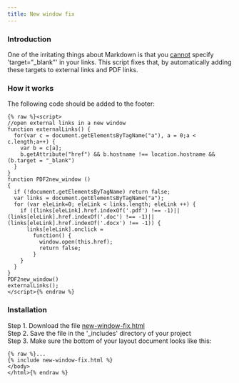 ```yaml
---
title: New window fix
---
```


### Introduction

One of the irritating things about Markdown is that you [cannot](https://stackoverflow.com/questions/4425198/can-i-create-links-with-target-blank-in-markdown) specify 'target="_blank"' in your links. This script fixes that, by automatically adding these targets to external links and PDF links.

### How it works

The following code should be added to the footer:

```
{% raw %}<script>
//open external links in a new window
function externalLinks() {
  for(var c = document.getElementsByTagName("a"), a = 0;a < c.length;a++) {
    var b = c[a];
    b.getAttribute("href") && b.hostname !== location.hostname && (b.target = "_blank")
  }
}
function PDF2new_window ()
{
  if (!document.getElementsByTagName) return false;
  var links = document.getElementsByTagName("a");
  for (var eleLink=0; eleLink < links.length; eleLink ++) {
    if ((links[eleLink].href.indexOf('.pdf') !== -1)||(links[eleLink].href.indexOf('.doc') !== -1)||(links[eleLink].href.indexOf('.docx') !== -1)) {
      links[eleLink].onclick =
        function() {
          window.open(this.href);
          return false;
        }
    }
  }
} 
PDF2new_window()
externalLinks();
</script>{% endraw %}
```

### Installation

Step 1. Download the file [new-window-fix.html](https://raw.githubusercontent.com/jhvanderschee/jekyllcodex/gh-pages/_includes/new-window-fix.html)
<br />Step 2. Save the file in the '_includes' directory of your project
<br />Step 3. Make sure the bottom of your layout document looks like this:

```
{% raw %}...
{% include new-window-fix.html %}
</body>
</html>{% endraw %}
```